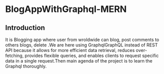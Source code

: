 # BlogAppWithGraphql-MERN
## Introduction
It is Blogging app  where user from wroldwide can blog, post comments to others blogs, delete .We are here using GraphqlGraphQL instead of  REST API because it allows for more efficient data retrieval, reduces over-fetching, provides flexible queries, and enables clients to request specific data in a single request.Then main agenda of the project is to learn the Graphql thoroughly.
